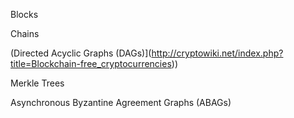 Blocks

Chains

(Directed Acyclic Graphs (DAGs)](http://cryptowiki.net/index.php?title=Blockchain-free_cryptocurrencies))

Merkle Trees

Asynchronous Byzantine Agreement Graphs (ABAGs)
